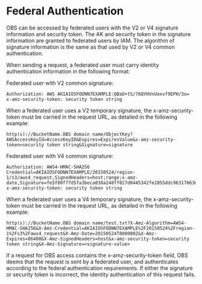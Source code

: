 # Federal Authentication<a name="EN-US_TOPIC_0125560478"></a>

OBS can be accessed by federated users with the V2 or V4 signature information and security token. The AK and security token in the signature information are granted to federated users by IAM. The algorithm of signature information is the same as that used by V2 or V4 common authentication.

When sending a request, a federated user must carry identity authentication information in the following format:

Federated user with V2 common signature:

```
Authorization: AWS AKIAIOSFODNN7EXAMPLE:QBaO+tS/76QYHVnUoxvf9EPH/3o=
x-amz-security-token: security token string
```

When a federated user uses a V2 temporary signature, the x-amz-security-token must be carried in the request URL, as detailed in the following example:

```
http(s)://BucketName.OBS domain name/ObjectKey?AWSAccessKeyId=AccessKeyID&Expires=ExpiresValue&x-amz-security-token=security token string&Signature=signature
```

Federated user with V4 common signature:

```
Authorization: AWS4-HMAC-SHA256 Credential=AKIAIOSFODNN7EXAMPLE/20150524/region-1/s3/aws4_request,SignedHeaders=host;range;x-amz-date,Signature=fe5f80f77d5fa3beca038a248ff027d0445342fe2855ddc963176630326f1024
x-amz-security-token: security token string
```

When a federated user uses a V4 temporary signature, the x-amz-security-token must be carried in the request URL, as detailed in the following example:

```
http(s)://BucketName.OBS domain name/test.txt?X-Amz-Algorithm=AWS4-HMAC-SHA256&X-Amz-Credential=AKIAIOSFODNN7EXAMPLE%2F20150524%2Fregion-1%2Fs3%2Faws4_request&X-Amz-Date=20150524T000000Z&X-Amz-Expires=86400&X-Amz-SignedHeaders=host&x-amz-security-token=security token string&X-Amz-Signature=<signature-value>
```

If a request for OBS access contains the x-amz-security-token field, OBS deems that the request is sent by a federated user, and authenticates according to the federal authentication requirements. If either the signature or security token is incorrect, the identity authentication of this request fails.

